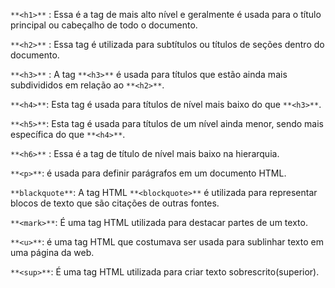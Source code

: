 

`**<h1>**` : Essa é a tag de mais alto nível e geralmente é usada para o título principal ou cabeçalho de todo o documento.

`**<h2>**` : Essa tag é utilizada para subtítulos ou títulos de seções dentro do documento.

`**<h3>**` : A tag `**<h3>**` é usada para títulos que estão ainda mais subdivididos em relação ao `**<h2>**`.

`**<h4>**`: Esta tag é usada para títulos de nível mais baixo do que `**<h3>**`.

`**<h5>**`: Esta tag é usada para títulos de um nível ainda menor, sendo mais específica do que `**<h4>**`.

`**<h6>**` : Essa é a tag de título de nível mais baixo na hierarquia.

`**<p>**`: é usada para definir parágrafos em um documento HTML.

`**blackquote**`: A tag HTML `**<blockquote>**` é utilizada para representar blocos de texto que são citações de outras fontes.

`**<mark>**`: É uma tag HTML utilizada para destacar partes de um texto.

`**<u>**`: é uma tag HTML que costumava ser usada para sublinhar texto em uma página da web. 

`**<sup>**`: É uma tag HTML utilizada para criar texto sobrescrito(superior).
